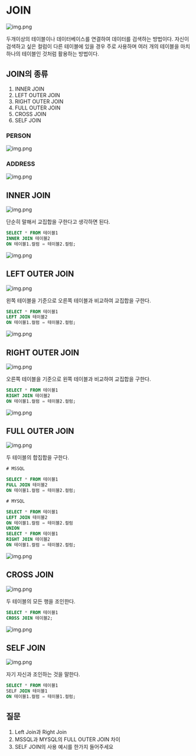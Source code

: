 # JOIN

![img.png](images/join/JOIN전체그림.png)

두개이상의 테이블이나 데이터베이스를 연결하여 데이터를 검색하는 방법이다. 
자신이 검색하고 싶은 컬럼이 다른 테이블에 있을 경우 주로 사용하며 여러 개의 테이블을 마치 하나의 테이블인 것처럼 활용하는 방법이다.

## JOIN의 종류
1. INNER JOIN
2. LEFT OUTER JOIN
3. RIGHT OUTER JOIN
4. FULL OUTER JOIN
5. CROSS JOIN
6. SELF JOIN

### PERSON
![img.png](images/join/person.png)

### ADDRESS
![img.png](images/join/address.png)

## INNER JOIN
![img.png](images/join/INNERJOIN.png)

단순히 말해서 교집합을 구한다고 생각하면 된다.

```sql
SELECT * FROM 테이블1    
INNER JOIN 테이블2
ON 테이블1.컬럼 = 테이블2.컬럼;
```

![img.png](images/join/innerjoinsql.png)


## LEFT OUTER JOIN
![img.png](images/join/leftOuterJoin.png)

왼쪽 테이블을 기준으로 오른쪽 테이블과 비교하여 교집합을 구한다.

```sql
SELECT * FROM 테이블1
LEFT JOIN 테이블2
ON 테이블1.컬럼 = 테이블2.컬럼;
```

![img.png](images/join/leftjoinsql.png)

## RIGHT OUTER JOIN
![img.png](images/join/rightOuterJoin.png)

오른쪽 테이블을 기준으로 왼쪽 테이블과 비교하여 교집합을 구한다.

```sql
SELECT * FROM 테이블1
RIGHT JOIN 테이블2
ON 테이블1.컬럼 = 테이블2.컬럼;
```

![img.png](images/join/rightjoinsql.png)

## FULL OUTER JOIN

![img.png](images/join/FullOuterJoin.png)

두 테이블의 합집합을 구한다.

```sql
# MSSQL

SELECT * FROM 테이블1
FULL JOIN 테이블2
ON 테이블1.컬럼 = 테이블2.컬럼;

# MYSQL

SELECT * FROM 테이블1
LEFT JOIN 테이블2
ON 테이블1.컬럼 = 테이블2.컬럼
UNION
SELECT * FROM 테이블1
RIGHT JOIN 테이블2
ON 테이블1.컬럼 = 테이블2.컬럼;
```

![img.png](images/join/fulljoinsql.png)

## CROSS JOIN
![img.png](images/join/CrossJoin.png)

두 테이블의 모든 행을 조인한다.

```sql
SELECT * FROM 테이블1
CROSS JOIN 테이블2;
```

![img.png](images/join/crossjoinsql.png)

## SELF JOIN
![img.png](images/join/selfJoin.png)

자기 자신과 조인하는 것을 말한다.

```sql
SELECT * FROM 테이블1
SELF JOIN 테이블1
ON 테이블1.컬럼 = 테이블1.컬럼;
```

## 질문

1. Left Join과 Right Join
2. MSSQL과 MYSQL의 FULL OUTER JOIN 차이
3. SELF JOIN의 사용 예시를 한가지 들어주세요